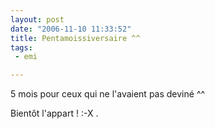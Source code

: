 ```yaml
---
layout: post
date: "2006-11-10 11:33:52"
title: Pentamoissiversaire ^^
tags:
 - emi

---
```


5 mois pour ceux qui ne l'avaient pas deviné ^^

Bientôt l'appart ! :-X .
